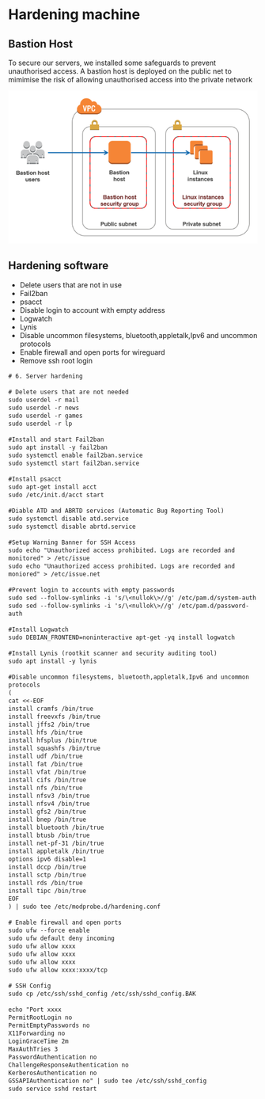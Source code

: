 # Hardening machine

## Bastion Host
To secure our servers, we installed some safeguards to prevent unauthorised access. A bastion host is deployed on the public net to mimimise the risk of allowing unauthorised access into the private network

![Diagram](/images/bastion.png)


## Hardening software

- Delete users that are not in use
- Fail2ban
- psacct
- Disable login to account with empty address
- Logwatch
- Lynis
- Disable uncommon filesystems, bluetooth,appletalk,Ipv6 and uncommon protocols
- Enable firewall and open ports for wireguard
- Remove ssh root login

```
# 6. Server hardening

# Delete users that are not needed
sudo userdel -r mail
sudo userdel -r news
sudo userdel -r games
sudo userdel -r lp

#Install and start Fail2ban
sudo apt install -y fail2ban
sudo systemctl enable fail2ban.service
sudo systemctl start fail2ban.service

#Install psacct
sudo apt-get install acct
sudo /etc/init.d/acct start

#Diable ATD and ABRTD services (Automatic Bug Reporting Tool)
sudo systemctl disable atd.service
sudo systemctl disable abrtd.service

#Setup Warning Banner for SSH Access
sudo echo "Unauthorized access prohibited. Logs are recorded and monitored" > /etc/issue
sudo echo "Unauthorized access prohibited. Logs are recorded and moniored" > /etc/issue.net

#Prevent login to accounts with empty passwords
sudo sed --follow-symlinks -i 's/\<nullok\>//g' /etc/pam.d/system-auth
sudo sed --follow-symlinks -i 's/\<nullok\>//g' /etc/pam.d/password-auth

#Install Logwatch
sudo DEBIAN_FRONTEND=noninteractive apt-get -yq install logwatch

#Install Lynis (rootkit scanner and security auditing tool)
sudo apt install -y lynis

#Disable uncommon filesystems, bluetooth,appletalk,Ipv6 and uncommon protocols
(
cat <<-EOF
install cramfs /bin/true
install freevxfs /bin/true
install jffs2 /bin/true
install hfs /bin/true
install hfsplus /bin/true
install squashfs /bin/true
install udf /bin/true
install fat /bin/true
install vfat /bin/true
install cifs /bin/true
install nfs /bin/true
install nfsv3 /bin/true
install nfsv4 /bin/true
install gfs2 /bin/true
install bnep /bin/true
install bluetooth /bin/true
install btusb /bin/true
install net-pf-31 /bin/true
install appletalk /bin/true
options ipv6 disable=1
install dccp /bin/true
install sctp /bin/true
install rds /bin/true
install tipc /bin/true
EOF
) | sudo tee /etc/modprobe.d/hardening.conf

# Enable firewall and open ports
sudo ufw --force enable
sudo ufw default deny incoming
sudo ufw allow xxxx
sudo ufw allow xxxx
sudo ufw allow xxxx
sudo ufw allow xxxx:xxxx/tcp

# SSH Config
sudo cp /etc/ssh/sshd_config /etc/ssh/sshd_config.BAK

echo "Port xxxx
PermitRootLogin no
PermitEmptyPasswords no
X11Forwarding no
LoginGraceTime 2m
MaxAuthTries 3
PasswordAuthentication no
ChallengeResponseAuthentication no
KerberosAuthentication no
GSSAPIAuthentication no" | sudo tee /etc/ssh/sshd_config
sudo service sshd restart
```